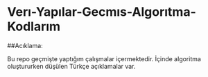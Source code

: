 # Verı-Yapılar-Gecmıs-Algorıtma-Kodlarım
##Acıklama:


Bu repo geçmişte yaptığım çalışmalar içermektedir. İçinde algoritma oluştururken düşülen Türkçe açıklamalar var.

